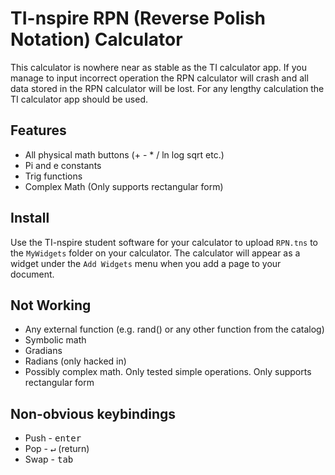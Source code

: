 # TI-nspire RPN (Reverse Polish Notation) Calculator

This calculator is nowhere near as stable as the TI calculator app. If you manage to input incorrect operation the RPN calculator will crash and all data stored in the RPN calculator will be lost. For any lengthy calculation the TI calculator app should be used.

## Features
* All physical math buttons (+ - * / ln log sqrt etc.)
* Pi and e constants
* Trig functions
* Complex Math (Only supports rectangular form)

## Install
Use the TI-nspire student software for your calculator to upload `RPN.tns` to the `MyWidgets` folder on your calculator. The calculator will appear as a widget under the `Add Widgets` menu when you add a page to your document.

## Not Working
* Any external function (e.g. rand() or any other function from the catalog)
* Symbolic math
* Gradians
* Radians (only hacked in)
* Possibly complex math. Only tested simple operations. Only supports rectangular form

## Non-obvious keybindings
* Push - <kbd>enter</kbd>
* Pop - <kbd>↵</kbd> (return)
* Swap - <kbd>tab</kbd>
